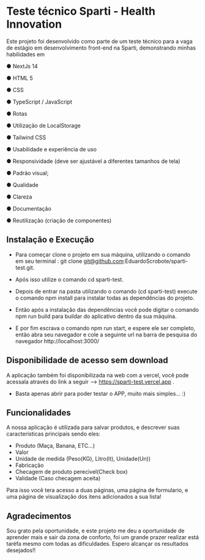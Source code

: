 
# Teste técnico Sparti - Health Innovation

Este projeto foi desenvolvido como parte de um teste técnico para a vaga de estágio em desenvolvimento front-end na Sparti, demonstrando minhas habilidades em

● NextJs 14

● HTML 5

● CSS

● TypeScript / JavaScript

● Rotas

● Utilização de LocalStorage

● Tailwind CSS

● Usabilidade e experiência de uso

● Responsividade (deve ser ajustável a diferentes tamanhos de tela)

● Padrão visual;

● Qualidade

● Clareza

● Documentação

● Reutilização (criação de componentes) 




## Instalação e Execução

- Para começar clone o projeto em sua máquina, utilizando o comando em seu terminal : 
    git clone git@github.com:EduardoScrobote/sparti-test.git.

- Após isso utilize o comando cd sparti-test.
- Depois de entrar na pasta utilizando o comando (cd sparti-test) execute o comando
    npm install para instalar todas as dependências do projeto.
- Então após a instalação das dependências você pode digitar o comando npm run build para buildar do aplicativo dentro da sua máquina.
- E por fim escrava o comando npm run start, e espere ele ser completo, então abra seu navegador e cole a seguinte url na barra de pesquisa do navegador http://localhost:3000/


## Disponibilidade de acesso sem download

A aplicação também foi disponibilizada na web com a vercel, você pode acessala através do link a seguir --> https://sparti-test.vercel.app .

- Basta apenas abrir para poder testar o APP, muito mais simples... :)
## Funcionalidades

A nossa aplicação é utilizada para salvar produtos, e descrever suas caracteristicas principais sendo eles: 

- Produto (Maça, Banana, ETC...)
- Valor
- Unidade de medida (Peso(KG), Litro(lt), Unidade(Un))
- Fabricação
- Checagem de produto perecivel(Check box)
- Validade (Caso checagem aceita)

Para isso você tera acesso a duas páginas, uma página de formulario, e uma página de visualização dos itens adicionados a sua lista!


## Agradecimentos

Sou grato pela oportunidade, e este projeto me deu a oportunidade de aprender mais e sair da zona de conforto, foi um grande prazer realizar está taréfa mesmo com todas as dificuldades. Espero alcançar os resultados desejados!!
